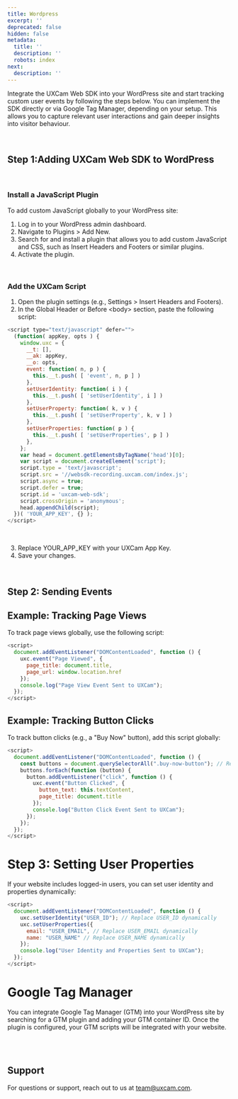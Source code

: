 ```yaml
---
title: Wordpress
excerpt: ''
deprecated: false
hidden: false
metadata:
  title: ''
  description: ''
  robots: index
next:
  description: ''
---
```

Integrate the UXCam Web SDK into your WordPress site and start tracking custom user events by following the steps below. You can implement the SDK directly or via Google Tag Manager, depending on your setup. This allows you to capture relevant user interactions and gain deeper insights into visitor behaviour.

<br />

## Step 1:Adding UXCam Web SDK to WordPress

<br />

### Install a JavaScript Plugin

To add custom JavaScript globally to your WordPress site:

1. Log in to your WordPress admin dashboard.
2. Navigate to Plugins > Add New.
3. Search for and install a plugin that allows you to add custom JavaScript and CSS, such as Insert Headers and Footers or similar plugins.
4. Activate the plugin.

<br />

### Add the UXCam Script

1. Open the plugin settings (e.g., Settings > Insert Headers and Footers).
2. In the Global Header or Before \<body> section, paste the following script:

```javascript
<script type="text/javascript" defer="">
  (function( appKey, opts ) {
    window.uxc = {
      __t: [],
      __ak: appKey,
      __o: opts,
      event: function( n, p ) {
        this.__t.push( [ 'event', n, p ] )
      },
      setUserIdentity: function( i ) {
        this.__t.push( [ 'setUserIdentity', i ] )
      },
      setUserProperty: function( k, v ) {
        this.__t.push( [ 'setUserProperty', k, v ] )
      },
      setUserProperties: function( p ) {
        this.__t.push( [ 'setUserProperties', p ] )
      },
    };
    var head = document.getElementsByTagName('head')[0];
    var script = document.createElement('script');
    script.type = 'text/javascript';
    script.src = '//websdk-recording.uxcam.com/index.js';
    script.async = true;
    script.defer = true;
    script.id = 'uxcam-web-sdk';
    script.crossOrigin = 'anonymous';
    head.appendChild(script);
  })( 'YOUR_APP_KEY', {} );
</script>
```

<br />

3. Replace YOUR\_APP\_KEY with your UXCam App Key.
4. Save your changes.

<br />

## Step 2: Sending Events

## Example: Tracking Page Views

To track page views globally, use the following script:

```javascript
<script>
  document.addEventListener("DOMContentLoaded", function () {
    uxc.event("Page Viewed", {
      page_title: document.title,
      page_url: window.location.href
    });
    console.log("Page View Event Sent to UXCam");
  });
</script>
```

## Example: Tracking Button Clicks

To track button clicks (e.g., a "Buy Now" button), add this script globally:

```javascript
<script>
  document.addEventListener("DOMContentLoaded", function () {
    const buttons = document.querySelectorAll(".buy-now-button"); // Replace with your button's actual class or ID
    buttons.forEach(function (button) {
      button.addEventListener("click", function () {
        uxc.event("Button Clicked", {
          button_text: this.textContent,
          page_title: document.title
        });
        console.log("Button Click Event Sent to UXCam");
      });
    });
  });
</script>
```

# Step 3: Setting User Properties

If your website includes logged-in users, you can set user identity and properties dynamically:

```javascript
<script>
  document.addEventListener("DOMContentLoaded", function () {
    uxc.setUserIdentity("USER_ID"); // Replace USER_ID dynamically 
    uxc.setUserProperties({
      email: "USER_EMAIL", // Replace USER_EMAIL dynamically
      name: "USER_NAME" // Replace USER_NAME dynamically
    });
    console.log("User Identity and Properties Sent to UXCam");
  });
</script>
```

# Google Tag Manager

You can integrate Google Tag Manager (GTM) into your WordPress site by searching for a GTM plugin and adding your GTM container ID. Once the plugin is configured, your GTM scripts will be integrated with your website.

<br />

<br />

## Support

For questions or support, reach out to us at [team@uxcam.com](mailto:team@uxcam.com).